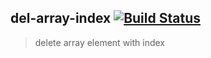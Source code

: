 ## del-array-index [![Build Status](https://travis-ci.org/liyang0612/del-array-index.svg?branch=master)](https://travis-ci.org/liyang0612/del-array-index)
> delete array element with index